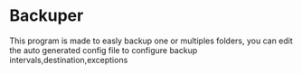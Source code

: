 # Backuper

This program is made to easly backup one or multiples folders, you can edit the auto generated config file to configure backup intervals,destination,exceptions
